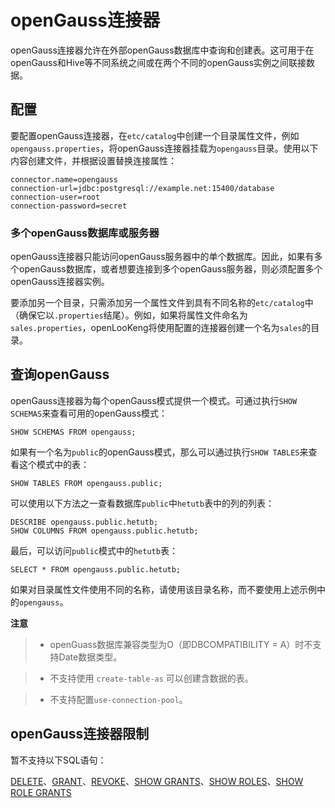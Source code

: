 
# openGauss连接器

openGauss连接器允许在外部openGauss数据库中查询和创建表。这可用于在openGauss和Hive等不同系统之间或在两个不同的openGauss实例之间联接数据。

## 配置

要配置openGauss连接器，在`etc/catalog`中创建一个目录属性文件，例如`opengauss.properties`，将openGauss连接器挂载为`opengauss`目录。使用以下内容创建文件，并根据设置替换连接属性：

``` properties
connector.name=opengauss
connection-url=jdbc:postgresql://example.net:15400/database
connection-user=root
connection-password=secret
```

### 多个openGauss数据库或服务器

openGauss连接器只能访问openGauss服务器中的单个数据库。因此，如果有多个openGauss数据库，或者想要连接到多个openGauss服务器，则必须配置多个openGauss连接器实例。

要添加另一个目录，只需添加另一个属性文件到具有不同名称的`etc/catalog`中（确保它以`.properties`结尾）。例如，如果将属性文件命名为`sales.properties`，openLooKeng将使用配置的连接器创建一个名为`sales`的目录。

## 查询openGauss

openGauss连接器为每个openGauss模式提供一个模式。可通过执行`SHOW SCHEMAS`来查看可用的openGauss模式：

    SHOW SCHEMAS FROM opengauss;

如果有一个名为`public`的openGauss模式，那么可以通过执行`SHOW TABLES`来查看这个模式中的表：

    SHOW TABLES FROM opengauss.public;

可以使用以下方法之一查看数据库`public`中`hetutb`表中的列的列表：

    DESCRIBE opengauss.public.hetutb;
    SHOW COLUMNS FROM opengauss.public.hetutb;

最后，可以访问`public`模式中的`hetutb`表：

    SELECT * FROM opengauss.public.hetutb;

如果对目录属性文件使用不同的名称，请使用该目录名称，而不要使用上述示例中的`opengauss`。

**注意**

> - openGuass数据库兼容类型为O（即DBCOMPATIBILITY = A）时不支持Date数据类型。

> - 不支持使用 `create-table-as` 可以创建含数据的表。

> - 不支持配置`use-connection-pool`。

## openGauss连接器限制

暂不支持以下SQL语句：

[DELETE](../sql/delete.md)、[GRANT](../sql/grant.md)、[REVOKE](../sql/revoke.md)、[SHOW GRANTS](../sql/show-grants.md)、[SHOW ROLES](../sql/show-roles.md)、[SHOW ROLE GRANTS](../sql/show-role-grants.md)